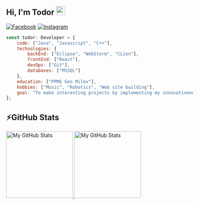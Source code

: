## Hi, I'm Todor <img src="https://media.giphy.com/media/hvRJCLFzcasrR4ia7z/giphy.gif" width="24px" height="24px">

[![Facebook](https://img.shields.io/badge/-Facebook-00B2FF?style=flat-square&logo=Facebook&logoColor=white)](https://www.facebook.com/profile.php?id=100005648209189)
[![Instagram](https://img.shields.io/badge/-Instagram-e4405f?style=flat-square&logo=Instagram&logoColor=white)](https://www.instagram.com/td_mitev/) 

```javascript
const todor: Developer = {
    code: ["Java", "Javascript", "C++"],
    technologies: {
        backEnd: ["Eclipse", "WebStorm", "CLion"],
        frontEnd: ["React"],
        devOps: ["Git"],
        databases: ["MSSQL"]
    },
    education: ["PPMG Geo Milev"],
    hobbies: ["Music", "Robotics", "Web site building"],
    goal: "To make interesting projects by implementing my innovativeness." 
};
```
## ⚡GitHub Stats

<a href="https://github.com/tdmitev">
  <img height="180em" alt="My GitHub Stats" src="https://github-readme-stats.vercel.app/api?username=tdmitev&show_icons=true&bg_color=00000000&hide_border=true&text_color=3498db&count_private=true&include_all_commits=true" />

  <img height="180em" alt="My GitHub Stats" src="https://github-readme-stats.vercel.app/api/top-langs/?username=tdmitev&langs_count=6&layout=compact&hide_border=true&bg_color=00000000&text_color=3498db&count_private=true&include_all_commits=true&hide=smalltalk,shell,html,scss,css" />
</a>

